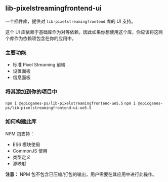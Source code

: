 ## lib-pixelstreamingfrontend-ui

一个插件库，提供对 `lib-pixelstreamingfrontend` 库的 UI 支持。

这个 UI 库依赖于基础库作为对等依赖，因此如果你想使用这个库，你应该将这两个库作为依赖项包含在你的应用中。

### 主要功能
- 标准 Pixel Streaming 前端
- 设置面板
- 信息面板

### 将其添加到你的项目中
`npm i @epicgames-ps/lib-pixelstreamingfrontend-ue5.5`
`npm i @epicgames-ps/lib-pixelstreamingfrontend-ui-ue5.5`

### 如何构建此库
NPM 包支持：
- ES6 模块使用
- CommonJS 使用
- 类型定义
- 源映射

**注意：** NPM 包不包含已压缩/打包的输出，用户需要在其应用中进行此操作。